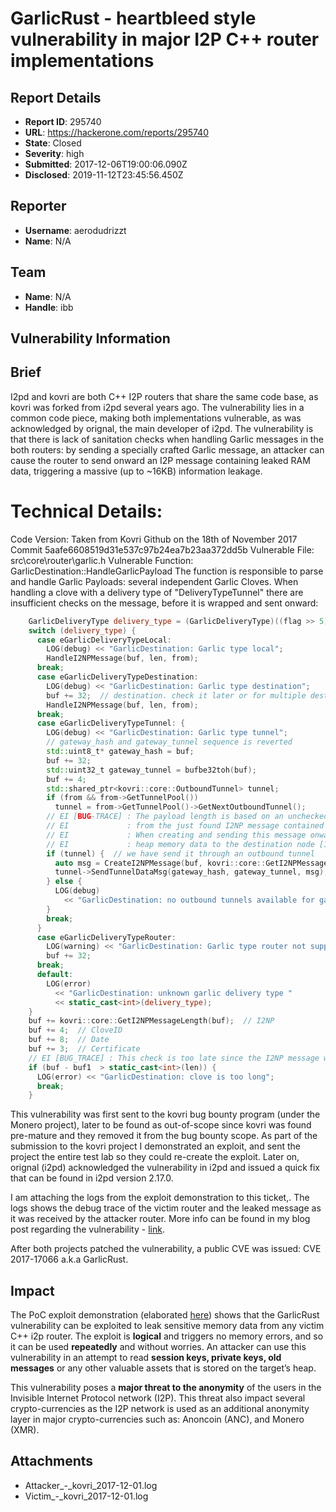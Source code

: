 # GarlicRust - heartbleed style vulnerability in major I2P C++ router implementations

## Report Details
- **Report ID**: 295740
- **URL**: https://hackerone.com/reports/295740
- **State**: Closed
- **Severity**: high
- **Submitted**: 2017-12-06T19:00:06.090Z
- **Disclosed**: 2019-11-12T23:45:56.450Z

## Reporter
- **Username**: aerodudrizzt
- **Name**: N/A

## Team
- **Name**: N/A
- **Handle**: ibb

## Vulnerability Information
Brief
-----
I2pd and kovri are both C++ I2P routers that share the same code base, as kovri was forked from i2pd several years ago. The vulnerability lies in a common code piece, making both implementations vulnerable, as was acknowledged by orignal, the main developer of i2pd.
The vulnerability is that there is lack of sanitation checks when handling Garlic messages in the both routers: by sending a specially crafted Garlic message, an attacker can cause the router to send onward an I2P message containing leaked RAM data, triggering a massive (up to ~16KB) information leakage.

Technical Details:
===========
Code Version: Taken from Kovri Github on the 18th of November 2017
Commit 5aafe6608519d31e537c97b24ea7b23aa372dd5b
Vulnerable File: src\core\router\garlic.h
Vulnerable Function: GarlicDestination::HandleGarlicPayload
The function is responsible to parse and handle Garlic Payloads: several independent Garlic Cloves.
When handling a clove with a delivery type of "DeliveryTypeTunnel" there are insufficient checks on the message, before it is wrapped and sent onward:
```cpp
    GarlicDeliveryType delivery_type = (GarlicDeliveryType)((flag >> 5) & 0x03);
    switch (delivery_type) {
      case eGarlicDeliveryTypeLocal:
        LOG(debug) << "GarlicDestination: Garlic type local";
        HandleI2NPMessage(buf, len, from);
      break;
      case eGarlicDeliveryTypeDestination:
        LOG(debug) << "GarlicDestination: Garlic type destination";
        buf += 32;  // destination. check it later or for multiple destinations
        HandleI2NPMessage(buf, len, from);
      break;
      case eGarlicDeliveryTypeTunnel: {
        LOG(debug) << "GarlicDestination: Garlic type tunnel";
        // gateway_hash and gateway_tunnel sequence is reverted
        std::uint8_t* gateway_hash = buf;
        buf += 32;
        std::uint32_t gateway_tunnel = bufbe32toh(buf);
        buf += 4;
        std::shared_ptr<kovri::core::OutboundTunnel> tunnel;
        if (from && from->GetTunnelPool())
          tunnel = from->GetTunnelPool()->GetNextOutboundTunnel();
        // EI [BUG-TRACE] : The payload length is based on an unchecked length field
        // EI             : from the just found I2NP message contained in the clove.
        // EI             : When creating and sending this message onward we may leak
        // EI             : heap memory data to the destination node [18/11/2017]
        if (tunnel) {  // we have send it through an outbound tunnel
          auto msg = CreateI2NPMessage(buf, kovri::core::GetI2NPMessageLength(buf), from);
          tunnel->SendTunnelDataMsg(gateway_hash, gateway_tunnel, msg);
        } else {
          LOG(debug)
            << "GarlicDestination: no outbound tunnels available for garlic clove";
        }
        break;
      }
      case eGarlicDeliveryTypeRouter:
        LOG(warning) << "GarlicDestination: Garlic type router not supported";
        buf += 32;
      break;
      default:
        LOG(error)
          << "GarlicDestination: unknown garlic delivery type "
          << static_cast<int>(delivery_type);
    }
    buf += kovri::core::GetI2NPMessageLength(buf);  // I2NP
    buf += 4;  // CloveID
    buf += 8;  // Date
    buf += 3;  // Certificate
    // EI [BUG_TRACE] : This check is too late since the I2NP message was already sent. [18/11/2017]
    if (buf - buf1  > static_cast<int>(len)) {
      LOG(error) << "GarlicDestination: clove is too long";
      break;
    }
```

This vulnerability was first sent to the kovri bug bounty program (under the Monero project), later to be found as out-of-scope since kovri was found pre-mature and they removed it from the bug bounty scope. As part of the submission to the kovri project I demonstrated an exploit, and sent the project the entire test lab so they could re-create the exploit. Later on, orignal (i2pd) acknowledged the vulnerability in i2pd and issued a quick fix that can be found in i2pd version 2.17.0.

I am attaching the logs from the exploit demonstration to this ticket,. The logs shows the debug trace of the victim router and the leaked message as it was received by the attacker router. More info can be found in my blog post regarding the vulnerability - [link](https://eyalitkin.wordpress.com/2017/12/04/cve-publication-garlicrust-cve-2017-17066/).

After both projects patched the vulnerability, a public CVE was issued: CVE 2017-17066 a.k.a GarlicRust.

## Impact

The PoC exploit demonstration (elaborated [here](https://eyalitkin.wordpress.com/2017/12/04/cve-publication-garlicrust-cve-2017-17066/)) shows that the GarlicRust vulnerability can be exploited to leak sensitive memory data from any victim C++ i2p router. The exploit is **logical** and triggers no memory errors, and so it can be used **repeatedly** and without worries. An attacker can use this vulnerability in an attempt to read **session keys, private keys, old messages** or any other valuable assets that is stored on the target’s heap.

This vulnerability poses a **major threat to the anonymity** of the users in the Invisible Internet Protocol network (I2P). This threat also impact several crypto-currencies as the I2P network is used as an additional anonymity layer in major crypto-currencies such as: Anoncoin (ANC), and Monero (XMR).

## Attachments
- Attacker_-_kovri_2017-12-01.log
- Victim_-_kovri_2017-12-01.log
